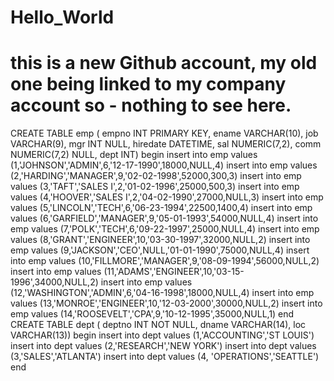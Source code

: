# Hello_World
# this is a new Github account, my old one being linked to my company account so - nothing to see here.
CREATE TABLE emp (
empno INT PRIMARY KEY,
ename VARCHAR(10),
job VARCHAR(9),
mgr INT NULL,
hiredate DATETIME,
sal NUMERIC(7,2),
comm NUMERIC(7,2) NULL,
dept INT)
begin
insert into emp values
    (1,'JOHNSON','ADMIN',6,'12-17-1990',18000,NULL,4)
insert into emp values
    (2,'HARDING','MANAGER',9,'02-02-1998',52000,300,3)
insert into emp values
    (3,'TAFT','SALES I',2,'01-02-1996',25000,500,3)
insert into emp values
    (4,'HOOVER','SALES I',2,'04-02-1990',27000,NULL,3)
insert into emp values
    (5,'LINCOLN','TECH',6,'06-23-1994',22500,1400,4)
insert into emp values
    (6,'GARFIELD','MANAGER',9,'05-01-1993',54000,NULL,4)
insert into emp values
    (7,'POLK','TECH',6,'09-22-1997',25000,NULL,4)
insert into emp values
    (8,'GRANT','ENGINEER',10,'03-30-1997',32000,NULL,2)
insert into emp values
    (9,'JACKSON','CEO',NULL,'01-01-1990',75000,NULL,4)
insert into emp values
    (10,'FILLMORE','MANAGER',9,'08-09-1994',56000,NULL,2)
insert into emp values
    (11,'ADAMS','ENGINEER',10,'03-15-1996',34000,NULL,2)
insert into emp values
    (12,'WASHINGTON','ADMIN',6,'04-16-1998',18000,NULL,4)
insert into emp values
    (13,'MONROE','ENGINEER',10,'12-03-2000',30000,NULL,2)
insert into emp values
    (14,'ROOSEVELT','CPA',9,'10-12-1995',35000,NULL,1)
end
CREATE TABLE dept (
deptno INT NOT NULL,
dname VARCHAR(14),
loc VARCHAR(13))
begin
insert into dept values (1,'ACCOUNTING','ST LOUIS')
insert into dept values (2,'RESEARCH','NEW YORK')
insert into dept values (3,'SALES','ATLANTA')
insert into dept values (4, 'OPERATIONS','SEATTLE')
end
